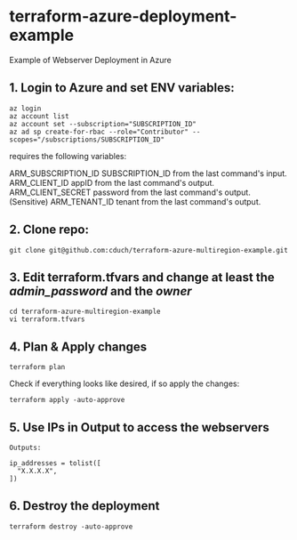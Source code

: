 # terraform-azure-deployment-example

Example of Webserver Deployment in Azure

## 1. Login to Azure and set ENV variables:

```
az login
az account list
az account set --subscription="SUBSCRIPTION_ID"
az ad sp create-for-rbac --role="Contributor" --scopes="/subscriptions/SUBSCRIPTION_ID"
```

requires the following variables:

ARM_SUBSCRIPTION_ID	SUBSCRIPTION_ID from the last command's input.
ARM_CLIENT_ID	appID from the last command's output.
ARM_CLIENT_SECRET	password from the last command's output. (Sensitive)
ARM_TENANT_ID	tenant from the last command's output.


## 2. Clone repo:

```
git clone git@github.com:cduch/terraform-azure-multiregion-example.git
```

## 3. Edit terraform.tfvars and change at least the _admin_password_ and the _owner_

```
cd terraform-azure-multiregion-example
vi terraform.tfvars
```
## 4. Plan & Apply changes

```
terraform plan
```

Check if everything looks like desired, if so apply the changes:

```
terraform apply -auto-approve
```

## 5. Use IPs in Output to access the webservers

```
Outputs:

ip_addresses = tolist([
  "X.X.X.X",
])

```

## 6. Destroy the deployment

```
terraform destroy -auto-approve
```
